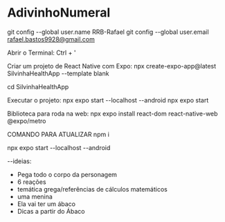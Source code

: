 # AdivinhoNumeral

git config --global user.name RRB-Rafael git config --global user.email rafael.bastos9928@gmail.com

Abrir o Terminal: Ctrl + '

Criar um projeto de React Native com Expo: npx create-expo-app@latest SilvinhaHealthApp --template blank

cd SilvinhaHealthApp

Executar o projeto: npx expo start --localhost --android npx expo start

Biblioteca para roda na web: npx expo install react-dom react-native-web @expo/metro

COMANDO PARA ATUALIZAR npm i

npx expo start --localhost --android

--ideias:

- Pega todo o corpo da personagem
- 6 reações
- temática grega/referências de cálculos matemáticos
- uma menina
- Ela vai ter um ábaco
- Dicas a partir do Ábaco 